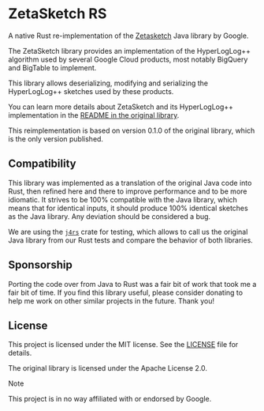 # ZetaSketch RS

A native Rust re-implementation of the
[Zetasketch](https://github.com/google/zetasketch) Java library by Google.

The ZetaSketch library provides an implementation of the HyperLogLog++
algorithm used by several Google Cloud products, most notably BigQuery and
BigTable to implement.

This library allows deserializing, modifying and serializing the HyperLogLog++
sketches used by these products.

You can learn more details about ZetaSketch and its HyperLogLog++
implementation in the
[README in the original
library](https://github.com/google/zetasketch/blob/master/README.md).

This reimplementation is based on version 0.1.0 of the original library, which
is the only version published.

## Compatibility

This library was implemented as a translation of the original Java code into
Rust, then refined here and there to improve performance and to be more
idiomatic. It strives to be 100% compatible with the Java library, which means
that for identical inputs, it should produce 100% identical sketches as the
Java library. Any deviation should be considered a bug.

We are using the [`j4rs`](https://github.com/astonbitecode/j4rs) crate for testing,
which allows to call us the original Java library from our Rust tests and compare
the behavior of both libraries.

## Sponsorship

Porting the code over from Java to Rust was a fair bit of work that took me a fair
bit of time. If you find this library useful, please consider donating to help me
work on other similar projects in the future. Thank you!

## License

This project is licensed under the MIT license. See the [LICENSE](LICENSE) file
for details.

The original library is licensed under the Apache License 2.0.

> [!NOTE]
> This project is in no way affiliated with or endorsed by Google.
